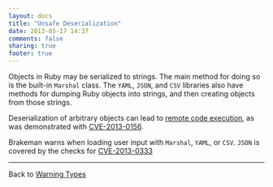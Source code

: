 ```yaml
---
layout: docs
title: "Unsafe Deserialization"
date: 2013-05-17 14:37
comments: false
sharing: true
footer: true
---
```


Objects in Ruby may be serialized to strings. The main method for doing so is the built-in `Marshal` class. The `YAML`, `JSON`, and `CSV` libraries also have methods for dumping Ruby objects into strings, and then creating objects from those strings.

Deserialization of arbitrary objects can lead to [remote code execution](/docs/warning_types/remote_code_execution), as was demonstrated with [CVE-2013-0156](https://groups.google.com/d/msg/rubyonrails-security/61bkgvnSGTQ/nehwjA8tQ8EJ). 

Brakeman warns when loading user input with `Marshal`, `YAML`, or `CSV`. `JSON` is covered by the checks for [CVE-2013-0333](https://groups.google.com/d/msg/rubyonrails-security/1h2DR63ViGo/GOUVafeaF1IJ)

---
Back to [Warning Types](/docs/warning_types)
